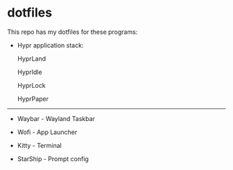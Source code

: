 # dotfiles

This repo has my dotfiles for these programs:

- Hypr application stack:

    HyprLand

    HyprIdle

    HyprLock

    HyprPaper
---
- Waybar - Wayland Taskbar

- Wofi - App Launcher

- Kitty - Terminal

- StarShip - Prompt config